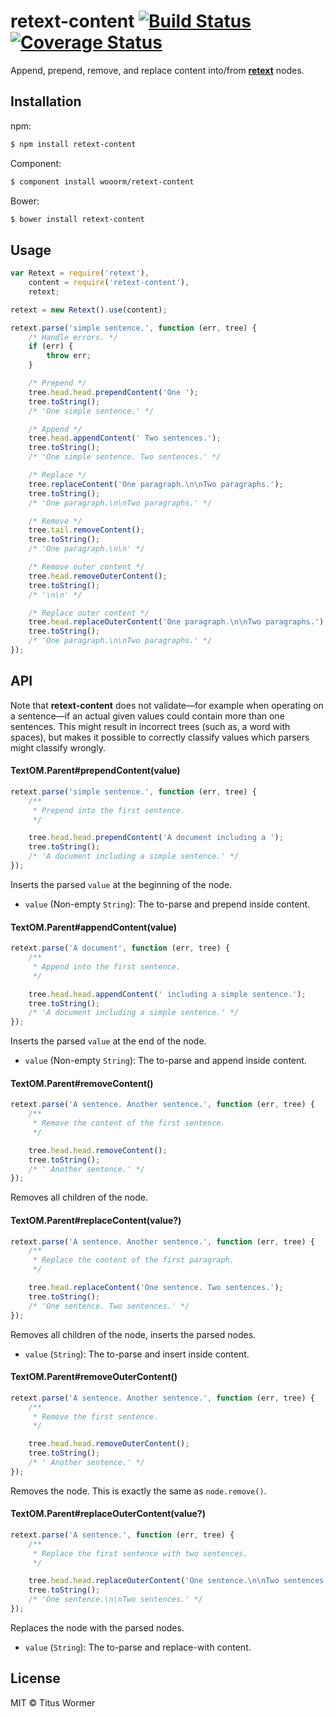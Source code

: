 # retext-content [![Build Status](https://travis-ci.org/wooorm/retext-content.svg?branch=master)](https://travis-ci.org/wooorm/retext-content) [![Coverage Status](https://img.shields.io/coveralls/wooorm/retext-content.svg)](https://coveralls.io/r/wooorm/retext-content?branch=master)

Append, prepend, remove, and replace content into/from  **[retext](https://github.com/wooorm/retext "Retext")** nodes.

## Installation

npm:
```sh
$ npm install retext-content
```

Component:
```sh
$ component install wooorm/retext-content
```

Bower:
```sh
$ bower install retext-content
```

## Usage

```js
var Retext = require('retext'),
    content = require('retext-content'),
    retext;

retext = new Retext().use(content);

retext.parse('simple sentence.', function (err, tree) {
    /* Handle errors. */
    if (err) {
        throw err;
    }

    /* Prepend */
    tree.head.head.prependContent('One ');
    tree.toString();
    /* 'One simple sentence.' */

    /* Append */
    tree.head.appendContent(' Two sentences.');
    tree.toString();
    /* 'One simple sentence. Two sentences.' */

    /* Replace */
    tree.replaceContent('One paragraph.\n\nTwo paragraphs.');
    tree.toString();
    /* 'One paragraph.\n\nTwo paragraphs.' */

    /* Remove */
    tree.tail.removeContent();
    tree.toString();
    /* 'One paragraph.\n\n' */

    /* Remove outer content */
    tree.head.removeOuterContent();
    tree.toString();
    /* '\n\n' */

    /* Replace outer content */
    tree.head.replaceOuterContent('One paragraph.\n\nTwo paragraphs.');
    tree.toString();
    /* 'One paragraph.\n\nTwo paragraphs.' */
});
```

## API

Note that **retext-content** does not validate—for example when operating on a sentence—if an actual given values could contain more than one sentences. This might result in incorrect trees (such as, a word with spaces), but makes it possible to correctly classify values which parsers might classify wrongly.

#### TextOM.Parent#prependContent(value)

```js
retext.parse('simple sentence.', function (err, tree) {
    /**
     * Prepend into the first sentence.
     */

    tree.head.head.prependContent('A document including a ');
    tree.toString();
    /* 'A document including a simple sentence.' */
});
```

Inserts the parsed `value` at the beginning of the node.

- `value` (Non-empty `String`): The to-parse and prepend inside content.

#### TextOM.Parent#appendContent(value)

```js
retext.parse('A document', function (err, tree) {
    /**
     * Append into the first sentence.
     */

    tree.head.head.appendContent(' including a simple sentence.');
    tree.toString();
    /* 'A document including a simple sentence.' */
});
```

Inserts the parsed `value` at the end of the node.

- `value` (Non-empty `String`): The to-parse and append inside content.

#### TextOM.Parent#removeContent()

```js
retext.parse('A sentence. Another sentence.', function (err, tree) {
    /**
     * Remove the content of the first sentence.
     */

    tree.head.head.removeContent();
    tree.toString();
    /* ' Another sentence.' */
});
```

Removes all children of the node.

#### TextOM.Parent#replaceContent(value?)

```js
retext.parse('A sentence. Another sentence.', function (err, tree) {
    /**
     * Replace the content of the first paragraph.
     */

    tree.head.replaceContent('One sentence. Two sentences.');
    tree.toString();
    /* 'One sentence. Two sentences.' */
});
```

Removes all children of the node, inserts the parsed nodes.

- `value` (`String`): The to-parse and insert inside content.

#### TextOM.Parent#removeOuterContent()

```js
retext.parse('A sentence. Another sentence.', function (err, tree) {
    /**
     * Remove the first sentence.
     */

    tree.head.head.removeOuterContent();
    tree.toString();
    /* ' Another sentence.' */
});
```

Removes the node.
This is exactly the same as `node.remove()`.

#### TextOM.Parent#replaceOuterContent(value?)

```js
retext.parse('A sentence.', function (err, tree) {
    /**
     * Replace the first sentence with two sentences.
     */

    tree.head.head.replaceOuterContent('One sentence.\n\nTwo sentences.');
    tree.toString();
    /* 'One sentence.\n\nTwo sentences.' */
});
```

Replaces the node with the parsed nodes.

- `value` (`String`): The to-parse and replace-with content.

## License

MIT © Titus Wormer

